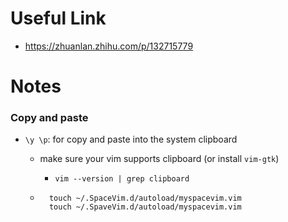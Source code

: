 # Useful Link

- https://zhuanlan.zhihu.com/p/132715779

# Notes

### Copy and paste

- `\y \p`: for copy and paste into the system clipboard

    - make sure your vim supports clipboard  (or install `vim-gtk`)

        - `vim --version | grep clipboard`

    - ```
        touch ~/.SpaceVim.d/autoload/myspacevim.vim
        touch ~/.SpaveVim.d/autoload/myspacevim.vim
        ```
